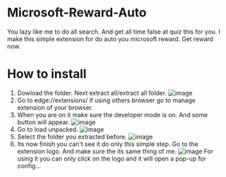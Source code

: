 # Microsoft-Reward-Auto
You lazy like me to do all search. And get all time false at quiz this for you.
I make this simple extension for do auto you microsoft reward. Get reward now.

# How to install
1. Dowload the folder.
Next extract all/extract all folder.
![image](https://user-images.githubusercontent.com/123895209/229296650-e4e68409-8f7c-49c4-a383-0751ed245704.png)
2. Go to edge://extensions/ if using others browser go to manage extension of your browser. 
3. When you are on it make sure the developer mode is on. And some button will appear.
![image](https://user-images.githubusercontent.com/123895209/229296693-29a5d275-34d6-462a-9a05-e2f9f66d849b.png)
4. Go to load unpacked.
![image](https://user-images.githubusercontent.com/123895209/229296703-d09d7e0a-98a2-494c-8d79-975f5046236b.png)
5. Select the folder you extracted before. 
![image](https://user-images.githubusercontent.com/123895209/229296714-874707d5-ee6e-47ee-8846-a1c3415a27c9.png)
6. Its now finish you can't see it do only this simple step. Go to the extension logo. And make sure the its same thing of me. 
![image](https://user-images.githubusercontent.com/123895209/229296729-4d3ac5a5-12cb-476a-945b-8a45e4606da4.png)
For using it you can only click on the logo and it will open a pop-up for config...
